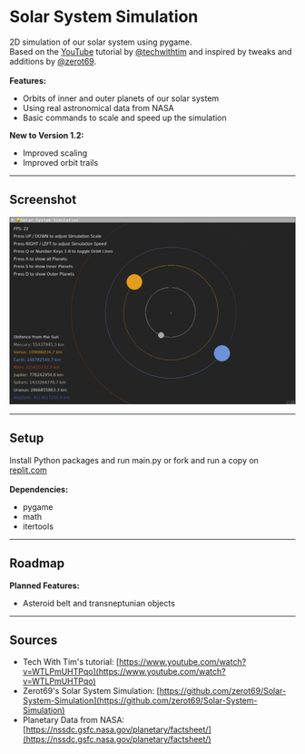 # Solar System Simulation
2D simulation of our solar system using pygame. \
Based on the [YouTube](https://www.youtube.com/watch?v=WTLPmUHTPqo) tutorial by [@techwithtim](https://github.com/techwithtim/Python-Planet-Simulation) 
and inspired by tweaks and additions by [@zerot69](https://github.com/zerot69/Solar-System-Simulation). 
 \
  \
 **Features:**
 - Orbits of inner and outer planets of our solar system
 - Using real astronomical data from NASA
 - Basic commands to scale and speed up the simulation 

**New to Version 1.2:**
- Improved scaling
- Improved orbit trails

---

## Screenshot

![screenshot.png](https://raw.githubusercontent.com/kuranez/Solar-System-Simulation/refs/heads/main/screenshot/Screenshot-v1-2.png)

---

## Setup
Install Python packages and run main.py or fork and run a copy on [replit.com](https://replit.com/@kuranez/Solar-System-Simulation#main.py) \
 \
**Dependencies:**
- pygame
- math
- itertools

---

## Roadmap
**Planned Features:**
- Asteroid belt and transneptunian objects

---

## Sources

- Tech With Tim's tutorial: [https://www.youtube.com/watch?v=WTLPmUHTPqo](https://www.youtube.com/watch?v=WTLPmUHTPqo)
- Zerot69's Solar System Simulation: [https://github.com/zerot69/Solar-System-Simulation](https://github.com/zerot69/Solar-System-Simulation)
- Planetary Data from NASA: [https://nssdc.gsfc.nasa.gov/planetary/factsheet/](https://nssdc.gsfc.nasa.gov/planetary/factsheet/)
